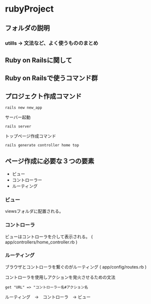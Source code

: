 # rubyProject

## フォルダの説明

### utills -> 文法など、よく使うもののまとめ

## Ruby on Railsに関して

## Ruby on Railsで使うコマンド群

## プロジェクト作成コマンド
```
rails new new_app
```
サーバー起動
```
rails server
```

トップページ作成コマンド
```
rails generate controller home top
```

## ページ作成に必要な３つの要素

- ビュー
- コントローラー
- ルーティング


### ビュー
viewsフォルダに配置される。

### コントローラ
ビューはコントローラを介して表示される。
( app/controllers/home_controller.rb )

### ルーティング
ブラウザとコントローラを繋ぐのがルーティング
( app/config/routes.rb )

コントローラを使用しアクションを発火させるための文法
```
get "URL" => "コントローラー名#アクション名

```

ルーティング　→　コントローラ　→ ビュー
